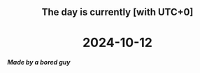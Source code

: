 <h2 align=center>The day is currently [with UTC+0]</h2>
<h1 align=center><!--TIME BEGIN-->2024-10-12<!--TIME END--></h1>
<h5>Made by a bored guy</h5>
